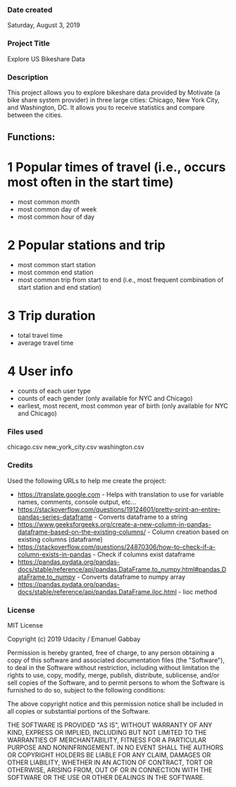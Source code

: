 ### Date created

Saturday, August 3, 2019

### Project Title

Explore US Bikeshare Data

### Description

This project allows you to explore bikeshare data provided by Motivate (a bike share system provider)
in three large cities: Chicago, New York City, and Washington, DC.
It allows you to receive statistics and compare between the cities.

## Functions:

# 1 Popular times of travel (i.e., occurs most often in the start time)

  -  most common month
  -  most common day of week
  -  most common hour of day

# 2 Popular stations and trip

  -  most common start station
  -  most common end station
  -  most common trip from start to end (i.e., most frequent combination of start station and end station)

# 3 Trip duration

  -  total travel time
  -  average travel time

# 4 User info

  -  counts of each user type
  -  counts of each gender (only available for NYC and Chicago)
  -  earliest, most recent, most common year of birth (only available for NYC and Chicago)

### Files used
chicago.csv
new_york_city.csv
washington.csv

### Credits
Used the following URLs to help me create the project:
- https://translate.google.com - Helps with translation to use for variable names, comments, console output, etc...
- https://stackoverflow.com/questions/19124601/pretty-print-an-entire-pandas-series-dataframe - Converts dataframe to a string
- https://www.geeksforgeeks.org/create-a-new-column-in-pandas-dataframe-based-on-the-existing-columns/ - Column creation based on existing columns (dataframe)
- https://stackoverflow.com/questions/24870306/how-to-check-if-a-column-exists-in-pandas - Check if columns exist dataframe
- https://pandas.pydata.org/pandas-docs/stable/reference/api/pandas.DataFrame.to_numpy.html#pandas.DataFrame.to_numpy - Converts dataframe to numpy array
- https://pandas.pydata.org/pandas-docs/stable/reference/api/pandas.DataFrame.iloc.html - lioc method

### License

MIT License

Copyright (c) 2019 Udacity / Emanuel Gabbay

Permission is hereby granted, free of charge, to any person obtaining a copy
of this software and associated documentation files (the "Software"), to deal
in the Software without restriction, including without limitation the rights
to use, copy, modify, merge, publish, distribute, sublicense, and/or sell
copies of the Software, and to permit persons to whom the Software is
furnished to do so, subject to the following conditions:

The above copyright notice and this permission notice shall be included in all
copies or substantial portions of the Software.

THE SOFTWARE IS PROVIDED "AS IS", WITHOUT WARRANTY OF ANY KIND, EXPRESS OR
IMPLIED, INCLUDING BUT NOT LIMITED TO THE WARRANTIES OF MERCHANTABILITY,
FITNESS FOR A PARTICULAR PURPOSE AND NONINFRINGEMENT. IN NO EVENT SHALL THE
AUTHORS OR COPYRIGHT HOLDERS BE LIABLE FOR ANY CLAIM, DAMAGES OR OTHER
LIABILITY, WHETHER IN AN ACTION OF CONTRACT, TORT OR OTHERWISE, ARISING FROM,
OUT OF OR IN CONNECTION WITH THE SOFTWARE OR THE USE OR OTHER DEALINGS IN THE
SOFTWARE.